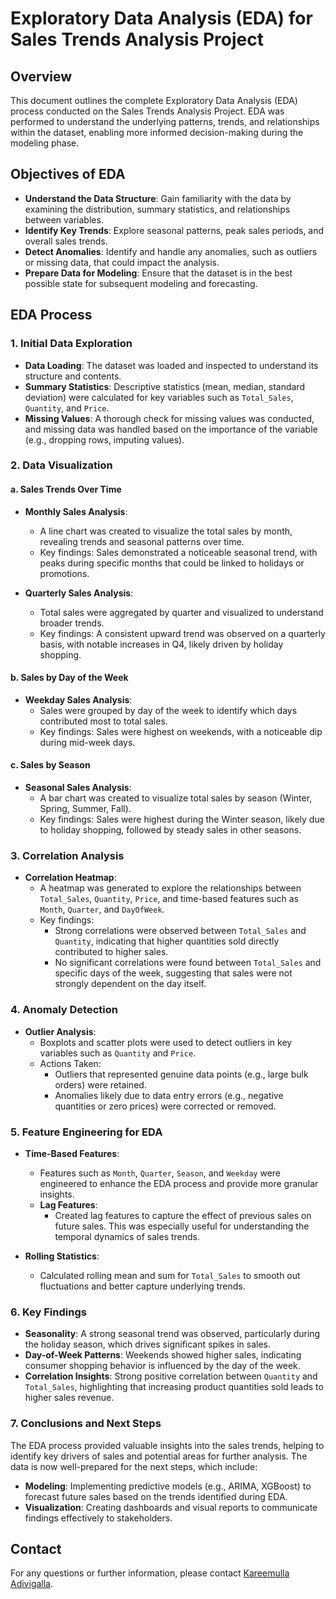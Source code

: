 # Exploratory Data Analysis (EDA) for Sales Trends Analysis Project

## Overview

This document outlines the complete Exploratory Data Analysis (EDA) process conducted on the Sales Trends Analysis Project. EDA was performed to understand the underlying patterns, trends, and relationships within the dataset, enabling more informed decision-making during the modeling phase.

## Objectives of EDA

- **Understand the Data Structure**: Gain familiarity with the data by examining the distribution, summary statistics, and relationships between variables.
- **Identify Key Trends**: Explore seasonal patterns, peak sales periods, and overall sales trends.
- **Detect Anomalies**: Identify and handle any anomalies, such as outliers or missing data, that could impact the analysis.
- **Prepare Data for Modeling**: Ensure that the dataset is in the best possible state for subsequent modeling and forecasting.

## EDA Process

### 1. Initial Data Exploration

- **Data Loading**: The dataset was loaded and inspected to understand its structure and contents.
- **Summary Statistics**: Descriptive statistics (mean, median, standard deviation) were calculated for key variables such as `Total_Sales`, `Quantity`, and `Price`.
- **Missing Values**: A thorough check for missing values was conducted, and missing data was handled based on the importance of the variable (e.g., dropping rows, imputing values).

### 2. Data Visualization

#### a. **Sales Trends Over Time**

- **Monthly Sales Analysis**: 
  - A line chart was created to visualize the total sales by month, revealing trends and seasonal patterns over time.
  - Key findings: Sales demonstrated a noticeable seasonal trend, with peaks during specific months that could be linked to holidays or promotions.

- **Quarterly Sales Analysis**: 
  - Total sales were aggregated by quarter and visualized to understand broader trends.
  - Key findings: A consistent upward trend was observed on a quarterly basis, with notable increases in Q4, likely driven by holiday shopping.

#### b. **Sales by Day of the Week**

- **Weekday Sales Analysis**:
  - Sales were grouped by day of the week to identify which days contributed most to total sales.
  - Key findings: Sales were highest on weekends, with a noticeable dip during mid-week days.

#### c. **Sales by Season**

- **Seasonal Sales Analysis**:
  - A bar chart was created to visualize total sales by season (Winter, Spring, Summer, Fall).
  - Key findings: Sales were highest during the Winter season, likely due to holiday shopping, followed by steady sales in other seasons.

### 3. Correlation Analysis

- **Correlation Heatmap**:
  - A heatmap was generated to explore the relationships between `Total_Sales`, `Quantity`, `Price`, and time-based features such as `Month`, `Quarter`, and `DayOfWeek`.
  - Key findings: 
    - Strong correlations were observed between `Total_Sales` and `Quantity`, indicating that higher quantities sold directly contributed to higher sales.
    - No significant correlations were found between `Total_Sales` and specific days of the week, suggesting that sales were not strongly dependent on the day itself.

### 4. Anomaly Detection

- **Outlier Analysis**:
  - Boxplots and scatter plots were used to detect outliers in key variables such as `Quantity` and `Price`.
  - Actions Taken: 
    - Outliers that represented genuine data points (e.g., large bulk orders) were retained.
    - Anomalies likely due to data entry errors (e.g., negative quantities or zero prices) were corrected or removed.

### 5. Feature Engineering for EDA

- **Time-Based Features**:
  - Features such as `Month`, `Quarter`, `Season`, and `Weekday` were engineered to enhance the EDA process and provide more granular insights.
  - **Lag Features**: 
    - Created lag features to capture the effect of previous sales on future sales. This was especially useful for understanding the temporal dynamics of sales trends.
  
- **Rolling Statistics**:
  - Calculated rolling mean and sum for `Total_Sales` to smooth out fluctuations and better capture underlying trends.

### 6. Key Findings

- **Seasonality**: A strong seasonal trend was observed, particularly during the holiday season, which drives significant spikes in sales.
- **Day-of-Week Patterns**: Weekends showed higher sales, indicating consumer shopping behavior is influenced by the day of the week.
- **Correlation Insights**: Strong positive correlation between `Quantity` and `Total_Sales`, highlighting that increasing product quantities sold leads to higher sales revenue.

### 7. Conclusions and Next Steps

The EDA process provided valuable insights into the sales trends, helping to identify key drivers of sales and potential areas for further analysis. The data is now well-prepared for the next steps, which include:

- **Modeling**: Implementing predictive models (e.g., ARIMA, XGBoost) to forecast future sales based on the trends identified during EDA.
- **Visualization**: Creating dashboards and visual reports to communicate findings effectively to stakeholders.


## Contact

For any questions or further information, please contact [Kareemulla Adivigalla](kareemullaa@outlook.com).
